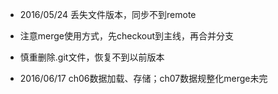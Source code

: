 * 2016/05/24 丢失文件版本，同步不到remote
* 注意merge使用方式，先checkout到主线，再合并分支
* 慎重删除.git文件，恢复不到以前版本

* 2016/06/17 ch06数据加载、存储；ch07数据规整化merge未完
